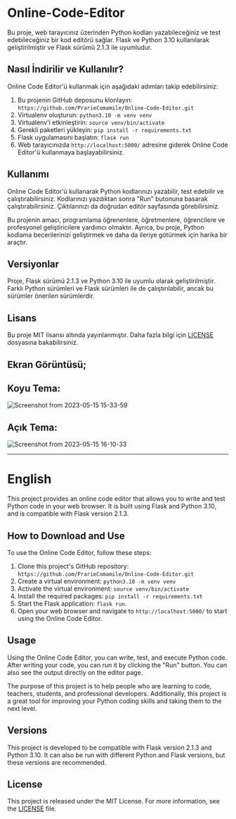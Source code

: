 # Online-Code-Editor
Bu proje, web tarayıcınız üzerinden Python kodları yazabileceğiniz ve test edebileceğiniz bir kod editörü sağlar. Flask ve Python 3.10 kullanılarak geliştirilmiştir ve Flask sürümü 2.1.3 ile uyumludur.


**Nasıl İndirilir ve Kullanılır?**
--------------------------------------
Online Code Editor'ü kullanmak için aşağıdaki adımları takip edebilirsiniz:

1. Bu projenin GitHub deposunu klonlayın: `https://github.com/PrarieComamile/Online-Code-Editor.git`
2. Virtualenv oluşturun: `python3.10 -m venv venv`
3. Virtualenv'i etkinleştirin: `source venv/bin/activate`
4. Gerekli paketleri yükleyin: `pip install -r requirements.txt`
5. Flask uygulamasını başlatın: `flask run`
6. Web tarayıcınızda `http://localhost:5000/` adresine giderek Online Code Editor'ü kullanmaya başlayabilirsiniz.

**Kullanımı**
--------------------------
Online Code Editor'ü kullanarak Python kodlarınızı yazabilir, test edebilir ve çalıştırabilirsiniz. Kodlarınızı yazdıktan sonra "Run" butonuna basarak çalıştırabilirsiniz. Çıktılarınızı da doğrudan editör sayfasında görebilirsiniz.

Bu projenin amacı, programlama öğrenenlere, öğretmenlere, öğrencilere ve profesyonel geliştiricilere yardımcı olmaktır. Ayrıca, bu proje, Python kodlama becerilerinizi geliştirmek ve daha da ileriye götürmek için harika bir araçtır.


**Versiyonlar**
--------------
Proje, Flask sürümü 2.1.3 ve Python 3.10 ile uyumlu olarak geliştirilmiştir. Farklı Python sürümleri ve Flask sürümleri ile de çalıştırılabilir, ancak bu sürümler önerilen sürümlerdir.

**Lisans**
--------------------------------------
Bu proje MIT lisansı altında yayınlanmıştır. Daha fazla bilgi için [LICENSE](https://github.com/PrarieComamile/Online-Code-Editor/blob/main/LICENSE) dosyasına bakabilirsiniz.


**Ekran Görüntüsü;**
------
**Koyu Tema:**
-------------------
![Screenshot from 2023-05-15 15-33-59](https://github.com/PrarieComamile/Online-Code-Editor/assets/101043132/09cd7c7c-5f79-4b5c-a844-fe3435bd43a1)

**Açık Tema:**
-------------------
![Screenshot from 2023-05-15 16-10-33](https://github.com/PrarieComamile/Online-Code-Editor/assets/101043132/09de6888-4107-4b6b-bb4e-80f45a267e04)




-----------------------------------------------------------------


# English
This project provides an online code editor that allows you to write and test Python code in your web browser. It is built using Flask and Python 3.10, and is compatible with Flask version 2.1.3.

**How to Download and Use**
---------------------------------------------------
To use the Online Code Editor, follow these steps:

1. Clone this project's GitHub repository: `https://github.com/PrarieComamile/Online-Code-Editor.git`
2. Create a virtual environment: `python3.10 -m venv venv`
3. Activate the virtual environment: `source venv/bin/activate`
4. Install the required packages: `pip install -r requirements.txt`
5. Start the Flask application: `flask run`.
6. Open your web browser and navigate to `http://localhost:5000/` to start using the Online Code Editor.

**Usage**
------------------------------------------------
Using the Online Code Editor, you can write, test, and execute Python code. After writing your code, you can run it by clicking the "Run" button. You can also see the output directly on the editor page.

The purpose of this project is to help people who are learning to code, teachers, students, and professional developers. Additionally, this project is a great tool for improving your Python coding skills and taking them to the next level.

**Versions**
-------------------------------------------------
This project is developed to be compatible with Flask version 2.1.3 and Python 3.10. It can also be run with different Python and Flask versions, but these versions are recommended.

**License**
-------------------------------------------------
This project is released under the MIT License. For more information, see the [LICENSE](https://github.com/PrarieComamile/Online-Code-Editor/blob/main/LICENSE) file.



